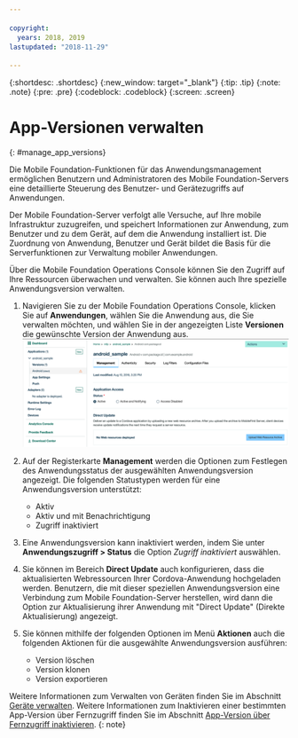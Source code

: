```yaml
---

copyright:
  years: 2018, 2019
lastupdated: "2018-11-29"

---
```


{:shortdesc: .shortdesc}
{:new_window: target="_blank"}
{:tip: .tip}
{:note: .note}
{:pre: .pre}
{:codeblock: .codeblock}
{:screen: .screen}

# App-Versionen verwalten
{: #manage_app_versions}

Die Mobile Foundation-Funktionen für das Anwendungsmanagement ermöglichen Benutzern und Administratoren des Mobile Foundation-Servers eine detaillierte Steuerung des Benutzer- und Gerätezugriffs auf Anwendungen.

Der Mobile Foundation-Server verfolgt alle Versuche, auf Ihre mobile Infrastruktur zuzugreifen, und speichert Informationen zur Anwendung, zum Benutzer und zu dem Gerät, auf dem die Anwendung installiert ist. Die Zuordnung von Anwendung, Benutzer und Gerät bildet die Basis für die Serverfunktionen zur Verwaltung mobiler Anwendungen.

Über die Mobile Foundation Operations Console können Sie den Zugriff auf Ihre Ressourcen überwachen und verwalten. Sie können auch Ihre spezielle Anwendungsversion verwalten.

1.  Navigieren Sie zu der Mobile Foundation Operations Console, klicken Sie auf **Anwendungen**, wählen Sie die Anwendung aus, die Sie verwalten möchten, und wählen Sie in der angezeigten Liste **Versionen** die gewünschte Version der Anwendung aus.
    ![Anwendungsversion verwalten](images/app_version_management.png)

2. Auf der Registerkarte **Management** werden die Optionen zum Festlegen des Anwendungsstatus der ausgewählten Anwendungsversion angezeigt. Die folgenden Statustypen werden für eine Anwendungsversion unterstützt:
   * Aktiv
   * Aktiv und mit Benachrichtigung
   * Zugriff inaktiviert
3. Eine Anwendungsversion kann inaktiviert werden, indem Sie unter **Anwendungszugriff > Status** die Option *Zugriff inaktiviert* auswählen.
4. Sie können im Bereich **Direct Update** auch konfigurieren, dass die aktualisierten Webressourcen Ihrer Cordova-Anwendung hochgeladen werden. Benutzern, die mit dieser speziellen Anwendungsversion eine Verbindung zum Mobile Foundation-Server herstellen, wird dann die Option zur Aktualisierung ihrer Anwendung mit "Direct Update" (Direkte Aktualisierung) angezeigt.
5. Sie können mithilfe der folgenden Optionen im Menü **Aktionen** auch die folgenden Aktionen für die ausgewählte Anwendungsversion ausführen:
   *  Version löschen
   *  Version klonen
   *  Version exportieren


Weitere Informationen zum Verwalten von Geräten finden Sie im Abschnitt [Geräte verwalten](/docs/services/mobilefoundation?topic=mobilefoundation-manage_devices#manage_devices). Weitere Informationen zum Inaktivieren einer bestimmten App-Version über Fernzugriff finden Sie im Abschnitt [App-Version über Fernzugriff inaktivieren](/docs/services/mobilefoundation?topic=mobilefoundation-remotely_disable_an_app_version#remotely_disable_an_app_version).
{: note}

